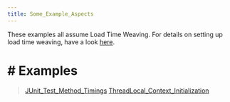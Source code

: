 ```yaml
---
title: Some_Example_Aspects
---
```

These examples all assume Load Time Weaving. For details on setting up load time weaving, have a look [here]({{site.pagesurl}}/Eclipse_VM_Configuration_for_AspectJ).

# # Examples 
> [JUnit_Test_Method_Timings]({{site.pagesurl}}/JUnit_Test_Method_Timings)
> [ThreadLocal_Context_Initialization]({{site.pagesurl}}/ThreadLocal_Context_Initialization)
